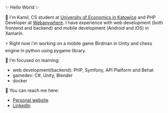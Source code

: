 ✨ Hello World ✨

🔭 I'm Kamil, CS student at [University of Economics in Katowice](https://www.ue.katowice.pl/en.html) and PHP Developer at [Webanywhere](https://www.webanywhere.co.uk).
I have experience with web development (both frontend and backend) and mobile development (Android and iOS) in Xamarin.

⚡ Right now i'm working on a mobile game Birdman in Unity and chess engine in python using pygame library. 

🌱 I’m focused on learning:
- web development(backend): PHP, Symfony, API Platform and Behat
- gamedev: C#, Unity, Blender
- docker

💬 You can reach me here: 
- [Personal website](https://kamreo.github.io/portfolio-website/)
- [LinkedIn](https://www.linkedin.com/in/kamil-jonak-650b58178/)


<!--
**kamreo/kamreo** is a ✨ _special_ ✨ repository because its `README.md` (this file) appears on your GitHub profile.

Here are some ideas to get you started:

- 🔭 I’m currently working on ...
- 🌱 I’m currently learning ...
- 👯 I’m looking to collaborate on ...
- 🤔 I’m looking for help with ...
- 💬 Ask me about ...
- 📫 How to reach me: ...
- 😄 Pronouns: ...
- ⚡ Fun fact: ...
-->
